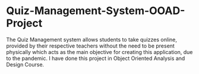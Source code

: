 # Quiz-Management-System-OOAD-Project
The Quiz Management system allows students to take quizzes online, provided by their respective teachers without the need to be present physically which acts as the main objective for creating this application, due to the pandemic. I have done this project in Object Oriented Analysis and Design Course.
